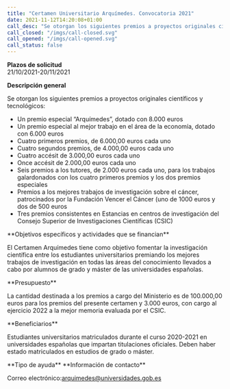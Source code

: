 ```yaml
---
title: "Certamen Universitario Arquímedes. Convocatoria 2021"
date: 2021-11-12T14:20:08+01:00
call_desc: "Se otorgan los siguientes premios a proyectos originales científicos y tecnológicos: Un premio especial ..."
call_closed: "/imgs/call-closed.svg"
call_opened: "/imgs/call-opened.svg"
call_status: false
---
```

**Plazos de solicitud**  
21/10/2021-20/11/2021

**Descripción general**
<p class="ta-justify">Se otorgan los siguientes premios a proyectos originales cient&iacute;ficos y tecnol&oacute;gicos:</p>
<ul>
<li class="ta-justify">Un premio especial &ldquo;Arqu&iacute;medes&rdquo;, dotado con 8.000 euros</li>
<li class="ta-justify">Un premio especial al mejor trabajo en el &aacute;rea de la econom&iacute;a, dotado con 6.000 euros</li>
<li class="ta-justify">Cuatro primeros premios, de 6.000,00 euros cada uno</li>
<li class="ta-justify">Cuatro segundos premios, de 4.000,00 euros cada uno</li>
<li class="ta-justify">Cuatro acc&eacute;sit de 3.000,00 euros cada uno</li>
<li class="ta-justify">Once acc&eacute;sit de 2.000,00 euros cada uno</li>
<li class="ta-justify">Seis premios a los tutores, de 2.000 euros cada uno, para los trabajos galardonados con los cuatro primeros premios y los dos premios especiales</li>
<li class="ta-justify">Premios a los mejores trabajos de investigaci&oacute;n sobre el c&aacute;ncer, patrocinados por la Fundaci&oacute;n Vencer el C&aacute;ncer (uno de 1000 euros y dos de 500 euros</li>
<li class="ta-justify">Tres premios consistentes en Estancias en centros de investigaci&oacute;n del Consejo Superior de Investigaciones Cient&iacute;ficas (CSIC)</li>
</ul>
**Objetivos específicos y actividades que se financian**  
<p>El Certamen Arquímedes tiene como objetivo fomentar la investigación científica entre los estudiantes universitarios premiando los mejores trabajos de investigación en todas las áreas del conocimiento llevados a cabo por alumnos de grado y máster de las universidades españolas.</p>
**Presupuesto**
<p>La cantidad destinada a los premios a cargo del Ministerio es de 100.000,00 euros para los premios del presente certamen y 3.000 euros, con cargo al ejercicio 2022 a la mejor memoria evaluada por el CSIC.</p>
**Beneficiarios**  
<p>Estudiantes universitarios matriculados durante el curso 2020-2021 en universidades españolas que impartan titulaciones oficiales. Deben haber estado matriculados en estudios de grado o máster.</p>
**Tipo de ayuda**  
**Información de contacto**  
<p>Correo electrónico:<a href="mailto:arquimedes@universidades.gob.es">arquimedes@universidades.gob.es</a></p>


